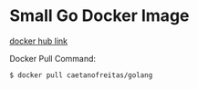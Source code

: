# Small Go Docker Image

[docker hub link](https://hub.docker.com/r/caetanofreitas/golang)

Docker Pull Command: 

```bash
$ docker pull caetanofreitas/golang
```